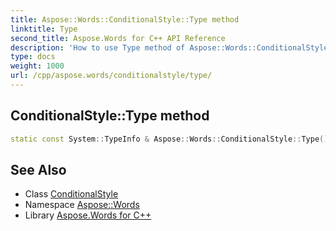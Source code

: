 ```yaml
---
title: Aspose::Words::ConditionalStyle::Type method
linktitle: Type
second_title: Aspose.Words for C++ API Reference
description: 'How to use Type method of Aspose::Words::ConditionalStyle class in C++.'
type: docs
weight: 1000
url: /cpp/aspose.words/conditionalstyle/type/
---
```

## ConditionalStyle::Type method




```cpp
static const System::TypeInfo & Aspose::Words::ConditionalStyle::Type()
```

## See Also

* Class [ConditionalStyle](../)
* Namespace [Aspose::Words](../../)
* Library [Aspose.Words for C++](../../../)
